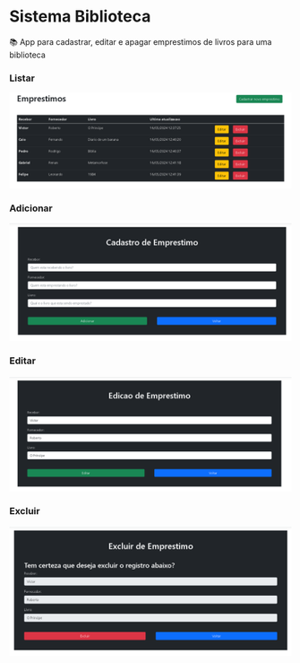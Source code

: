 # Sistema Biblioteca
📚 App para cadastrar, editar e apagar emprestimos de livros para uma biblioteca

### Listar
![List](list.png)

### Adicionar
![Add](add.png)

### Editar
![Edit](edit.png)

### Excluir
![Exclude](exclude.png)
